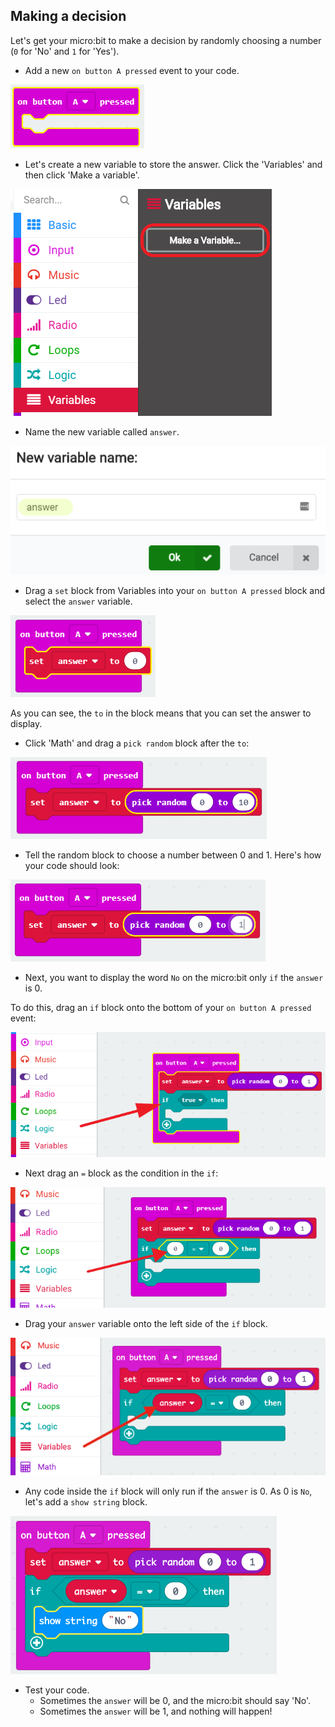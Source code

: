 ## Making a decision

Let's get your micro:bit to make a decision by randomly choosing a number (`0` for 'No' and `1` for 'Yes').

+ Add a new `on button A pressed` event to your code.

![スクリーンショット](images/fortune-on-a-pressed.png)

+ Let's create a new variable to store the answer. Click the 'Variables' and then click 'Make a variable'.

![スクリーンショット](images/fortune-variables.png)

+ Name the new variable called `answer`.

![スクリーンショット](images/fortune-answer.png)

+ Drag a `set` block from Variables into your `on button A pressed` block and select the `answer` variable.

![screenshot](images/fortune-set.png)

As you can see, the `to` in the block means that you can set the answer to display.

+ Click 'Math' and drag a `pick random` block after the `to`:

![スクリーンショット](images/fortune-random.png)

+ Tell the random block to choose a number between 0 and 1. Here's how your code should look:

![スクリーンショット](images/fortune-random-1.png)

+ Next, you want to display the word `No` on the micro:bit only `if` the `answer` is 0.

To do this, drag an `if` block onto the bottom of your `on button A pressed` event:

![スクリーンショット](images/fortune-if.png)

+ Next drag an `=` block as the condition in the `if`:

![スクリーンショット](images/fortune-equals.png)

+ Drag your `answer` variable onto the left side of the `if` block.

![スクリーンショット](images/fortune-if-finished.png)

+ Any code inside the `if` block will only run if the `answer` is 0. As 0 is `No`, let's add a `show string` block.

![スクリーンショット](images/fortune-no.png)

+ Test your code. 
    + Sometimes the `answer` will be 0, and the micro:bit should say 'No'.
    + Sometimes the `answer` will be 1, and nothing will happen!